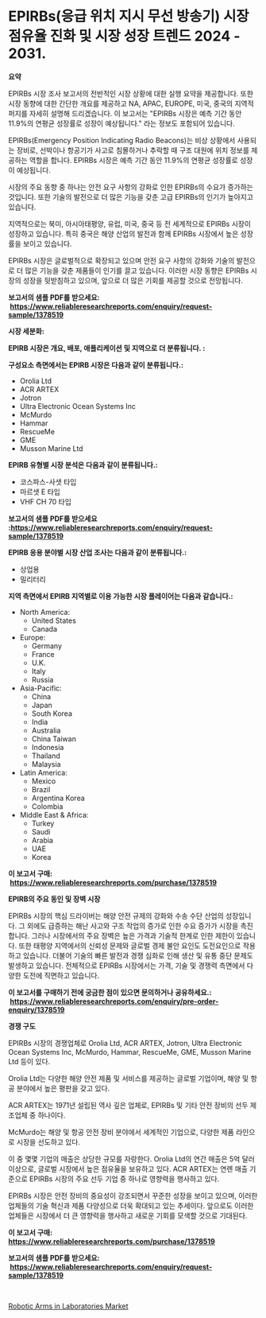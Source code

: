 <p><h1>EPIRBs(응급 위치 지시 무선 방송기) 시장 점유율 진화 및 시장 성장 트렌드 2024 - 2031.</h1></p><p><strong>요약</strong></p>
<p><p>EPIRBs 시장 조사 보고서의 전반적인 시장 상황에 대한 실행 요약을 제공합니다. 또한 시장 동향에 대한 간단한 개요를 제공하고 NA, APAC, EUROPE, 미국, 중국의 지역적 퍼지를 자세히 설명해 드리겠습니다. 이 보고서는 "EPIRBs 시장은 예측 기간 동안 11.9%의 연평균 성장률로 성장이 예상됩니다." 라는 정보도 포함되어 있습니다.</p><p>EPIRBs(Emergency Position Indicating Radio Beacons)는 비상 상황에서 사용되는 장비로, 선박이나 항공기가 사고로 침몰하거나 추락할 때 구조 대원에 위치 정보를 제공하는 역할을 합니다. EPIRBs 시장은 예측 기간 동안 11.9%의 연평균 성장률로 성장이 예상됩니다. </p><p>시장의 주요 동향 중 하나는 안전 요구 사항의 강화로 인한 EPIRBs의 수요가 증가하는 것입니다. 또한 기술의 발전으로 더 많은 기능을 갖춘 고급 EPIRBs의 인기가 높아지고 있습니다.</p><p>지역적으로는 북미, 아시아태평양, 유럽, 미국, 중국 등 전 세계적으로 EPIRBs 시장이 성장하고 있습니다. 특히 중국은 해양 산업의 발전과 함께 EPIRBs 시장에서 높은 성장률을 보이고 있습니다.</p><p>EPIRBs 시장은 글로벌적으로 확장되고 있으며 안전 요구 사항의 강화와 기술의 발전으로 더 많은 기능을 갖춘 제품들이 인기를 끌고 있습니다. 이러한 시장 동향은 EPIRBs 시장의 성장을 뒷받침하고 있으며, 앞으로 더 많은 기회를 제공할 것으로 전망됩니다.</p></p>
<p><strong>보고서의 샘플 PDF를 받으세요: &nbsp;<a href="https://www.reliableresearchreports.com/enquiry/request-sample/1378519">https://www.reliableresearchreports.com/enquiry/request-sample/1378519</a></strong></p>
<p><strong>시장 세분화:</strong></p>
<p><strong> EPIRB 시장은 개요, 배포, 애플리케이션 및 지역으로 더 분류됩니다. :</strong></p>
<p><strong>구성요소 측면에서는 EPIRB 시장은 다음과 같이 분류됩니다.:</strong></p>
<p><ul><li>Orolia Ltd</li><li>ACR ARTEX</li><li>Jotron</li><li>Ultra Electronic Ocean Systems Inc</li><li>McMurdo</li><li>Hammar</li><li>RescueMe</li><li>GME</li><li>Musson Marine Ltd</li></ul></p>
<p><strong> EPIRB 유형별 시장 분석은 다음과 같이 분류됩니다.:</strong></p>
<p><ul><li>코스파스-사샛 타입</li><li>마르샛 E 타입</li><li>VHF CH 70 타입</li></ul></p>
<p><strong>보고서의 샘플 PDF를 받으세요 :<a href="https://www.reliableresearchreports.com/enquiry/request-sample/1378519">https://www.reliableresearchreports.com/enquiry/request-sample/1378519</a></strong></p>
<p><strong> EPIRB 응용 분야별 시장 산업 조사는 다음과 같이 분류됩니다.:</strong></p>
<p><ul><li>상업용</li><li>밀리터리</li></ul></p>
<p><strong>지역 측면에서 EPIRB 지역별로 이용 가능한 시장 플레이어는 다음과 같습니다.:</strong></p>
<p><ul>
    <li>
        North America:
        <ul>
            <li>United States</li>
            <li>Canada</li>
        </ul>
    </li>
    <li>
        Europe:
        <ul>
            <li>Germany</li>
            <li>France</li>
            <li>U.K.</li>
            <li>Italy</li>
            <li>Russia</li>
        </ul>
    </li>
    <li>
        Asia-Pacific:
        <ul>
            <li>China</li>
            <li>Japan</li>
            <li>South Korea</li>
            <li>India</li>
            <li>Australia</li>
            <li>China Taiwan</li>
            <li>Indonesia</li>
            <li>Thailand</li>
            <li>Malaysia</li>
        </ul>
    </li>
    <li>
        Latin America:
        <ul>
            <li>Mexico</li>
            <li>Brazil</li>
            <li>Argentina Korea</li>
            <li>Colombia</li>
        </ul>
    </li>
    <li>
        Middle East & Africa:
        <ul>
            <li>Turkey</li>
            <li>Saudi</li>
            <li>Arabia</li>
            <li>UAE</li>
            <li>Korea</li>
        </ul>
    </li>
    </ul></p>
<p><strong>이 보고서 구매: &nbsp;<a href="https://www.reliableresearchreports.com/purchase/1378519">https://www.reliableresearchreports.com/purchase/1378519</a></strong></p>
<p><strong>EPIRB의 주요 동인 및 장벽 시장</strong></p>
<p><p>EPIRBs 시장의 핵심 드라이버는 해양 안전 규제의 강화와 수송 수단 산업의 성장입니다. 그 외에도 급증하는 해난 사고와 구조 작업의 증가로 인한 수요 증가가 시장을 촉진합니다. 그러나 시장에서의 주요 장벽은 높은 가격과 기술적 한계로 인한 제한이 있습니다. 또한 태평양 지역에서의 신뢰성 문제와 글로벌 경제 불안 요인도 도전요인으로 작용하고 있습니다. 더불어 기술의 빠른 발전과 경쟁 심화로 인해 생산 및 유통 중단 문제도 발생하고 있습니다. 전체적으로 EPIRBs 시장에서는 가격, 기술 및 경쟁력 측면에서 다양한 도전에 직면하고 있습니다.</p></p>
<p><strong>이 보고서를 구매하기 전에 궁금한 점이 있으면 문의하거나 공유하세요.: &nbsp;<a href="https://www.reliableresearchreports.com/enquiry/pre-order-enquiry/1378519">https://www.reliableresearchreports.com/enquiry/pre-order-enquiry/1378519</a></strong></p>
<p><strong>경쟁 구도</strong></p>
<p><p>EPIRBs 시장의 경쟁업체로 Orolia Ltd, ACR ARTEX, Jotron, Ultra Electronic Ocean Systems Inc, McMurdo, Hammar, RescueMe, GME, Musson Marine Ltd 등이 있다.  </p><p>Orolia Ltd는 다양한 해양 안전 제품 및 서비스를 제공하는 글로벌 기업이며, 해양 및 항공 분야에서 높은 평판을 갖고 있다. </p><p>ACR ARTEX는 1971년 설립된 역사 깊은 업체로, EPIRBs 및 기타 안전 장비의 선두 제조업체 중 하나이다. </p><p>McMurdo는 해양 및 항공 안전 장비 분야에서 세계적인 기업으로, 다양한 제품 라인으로 시장을 선도하고 있다.</p><p>이 중 몇몇 기업의 매출은 상당한 규모를 자랑한다. Orolia Ltd의 연간 매출은 5억 달러 이상으로, 글로벌 시장에서 높은 점유율을 보유하고 있다. ACR ARTEX는 연롄 매출 기준으로 EPIRBs 시장의 주요 선두 기업 중 하나로 영향력을 행사하고 있다.</p><p>EPIRBs 시장은 안전 장비의 중요성이 강조되면서 꾸준한 성장을 보이고 있으며, 이러한 업체들의 기술 혁신과 제품 다양성으로 더욱 확대되고 있는 추세이다. 앞으로도 이러한 업체들은 시장에서 더 큰 영향력을 행사하고 새로운 기회를 모색할 것으로 기대된다.</p></p>
<p><strong>이 보고서 구매: &nbsp; <a href="https://www.reliableresearchreports.com/purchase/1378519">https://www.reliableresearchreports.com/purchase/1378519</a></strong></p>
<p><strong>보고서의 샘플 PDF를 받으세요: &nbsp;<a href="https://www.reliableresearchreports.com/enquiry/request-sample/1378519">https://www.reliableresearchreports.com/enquiry/request-sample/1378519</a></strong><strong></strong></p>
<p>&nbsp;</p>
<p><p><a href="https://butternut-bug-553.notion.site/Robotic-Arms-in-Laboratories-Market-Research-Report-Unlocks-Analysis-on-the-Market-Financial-Status--5a3623901f004e23ae5c659b5210167b">Robotic Arms in Laboratories Market</a></p></p>